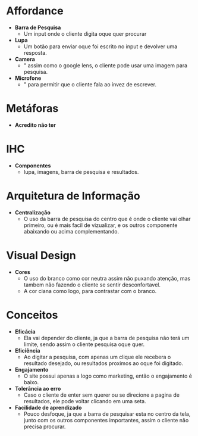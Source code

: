 # Affordance
- **Barra de Pesquisa** 
  * Um input onde o cliente digita oque quer procurar
- **Lupa** 
  * Um botão para enviar oque foi escrito no input e devolver uma resposta.
- **Camera** 
  * " assim como o google lens, o cliente pode usar uma imagem para pesquisa.
- **Microfone** 
  * " para permitir que o cliente fala ao invez de escrever.
# Metáforas
- **Acredito não ter**
# IHC
- **Componentes** 
  * lupa, imagens, barra de pesquisa e resultados.
# Arquitetura de Informação
- **Centralização**
  * O uso da barra de pesquisa do centro que é onde o cliente vai olhar primeiro, ou é mais facil de vizualizar, e os outros componente abaixando ou acima complementando.
# Visual Design
- **Cores**
  * O uso do branco como cor neutra assim não puxando atenção, mas tambem não fazendo o cliente se sentir desconfortavel.
  * A cor ciana como logo, para contrastar com o branco.
# Conceitos
- **Eficácia**
  * Ela vai depender do cliente, ja que a barra de pesquisa não terá um limite, sendo assim o cliente pesquisa oque quer.
- **Eficiência**
  * Ao digitar a pesquisa, com apenas um clique ele recebera o resultado desejado, ou resultados proximos ao oque foi digitado.
- **Engajamento**
  * O site possui apenas a logo como marketing, então o engajamento é baixo.
- **Tolerância ao erro**
  * Caso o cliente de enter sem querer ou se direcione a pagina de resultados, ele pode voltar clicando em uma seta.
- **Facilidade de aprendizado**
  * Pouco desfoque, ja que a barra de pesquisar esta no centro da tela, junto com os outros componentes importantes, assim o cliente não precisa procurar.
